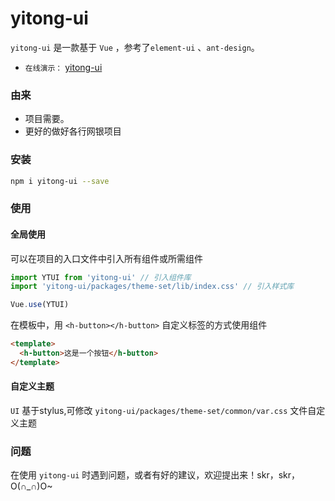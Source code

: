 # yitong-ui 

 `yitong-ui` 是一款基于 `Vue` ，参考了```element-ui``` 、`ant-design`。
- `在线演示：` [yitong-ui](https:///)

### 由来

- 项目需要。
- 更好的做好各行网银项目 


### 安装

```bash
npm i yitong-ui --save
```

### 使用

#### 全局使用

可以在项目的入口文件中引入所有组件或所需组件

```js
import YTUI from 'yitong-ui' // 引入组件库
import 'yitong-ui/packages/theme-set/lib/index.css' // 引入样式库

Vue.use(YTUI)
```

在模板中，用 `<h-button></h-button>` 自定义标签的方式使用组件

```html
<template>
  <h-button>这是一个按钮</h-button>
</template>
```

#### 自定义主题

`UI` 基于stylus,可修改 `yitong-ui/packages/theme-set/common/var.css` 文件自定义主题


### 问题

在使用 `yitong-ui` 时遇到问题，或者有好的建议，欢迎提出来！skr，skr，O(∩_∩)O~
